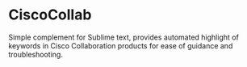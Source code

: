 # CiscoCollab
Simple complement for Sublime text, provides automated highlight of keywords in Cisco Collaboration products for ease of guidance and troubleshooting.
